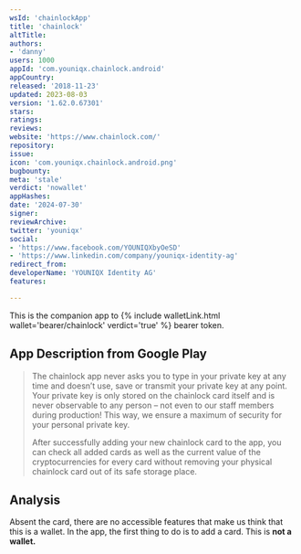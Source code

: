 ```yaml
---
wsId: 'chainlockApp'
title: 'chainlock'
altTitle: 
authors:
- 'danny'
users: 1000
appId: 'com.youniqx.chainlock.android'
appCountry: 
released: '2018-11-23'
updated: 2023-08-03
version: '1.62.0.67301'
stars: 
ratings: 
reviews: 
website: 'https://www.chainlock.com/'
repository: 
issue: 
icon: 'com.youniqx.chainlock.android.png'
bugbounty: 
meta: 'stale'
verdict: 'nowallet'
appHashes: 
date: '2024-07-30'
signer: 
reviewArchive: 
twitter: 'youniqx'
social:
- 'https://www.facebook.com/YOUNIQXbyOeSD'
- 'https://www.linkedin.com/company/youniqx-identity-ag'
redirect_from: 
developerName: 'YOUNIQX Identity AG'
features: 

---
```


This is the companion app to {% include walletLink.html wallet='bearer/chainlock' verdict='true' %} bearer token. 

## App Description from Google Play

> The chainlock app never asks you to type in your private key at any time and doesn’t use, save or transmit your private key at any point. Your private key is only stored on the chainlock card itself and is never observable to any person – not even to our staff members during production! This way, we ensure a maximum of security for your personal private key.
>
> After successfully adding your new chainlock card to the app, you can check all added cards as well as the current value of the cryptocurrencies for every card without removing your physical chainlock card out of its safe storage place.

## Analysis 

Absent the card, there are no accessible features that make us think that this is a wallet. In the app, the first thing to do is to add a card. This is **not a wallet.**